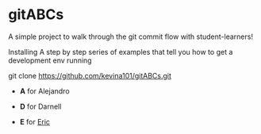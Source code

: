# gitABCs
A simple project to walk through the git commit flow with student-learners!

Installing
A step by step series of examples that tell you how to get a development env running

git clone https://github.com/kevina101/gitABCs.git
* **A** for Alejandro

* **D** for Darnell 

* **E** for [Eric](https://github.com/husheric)
